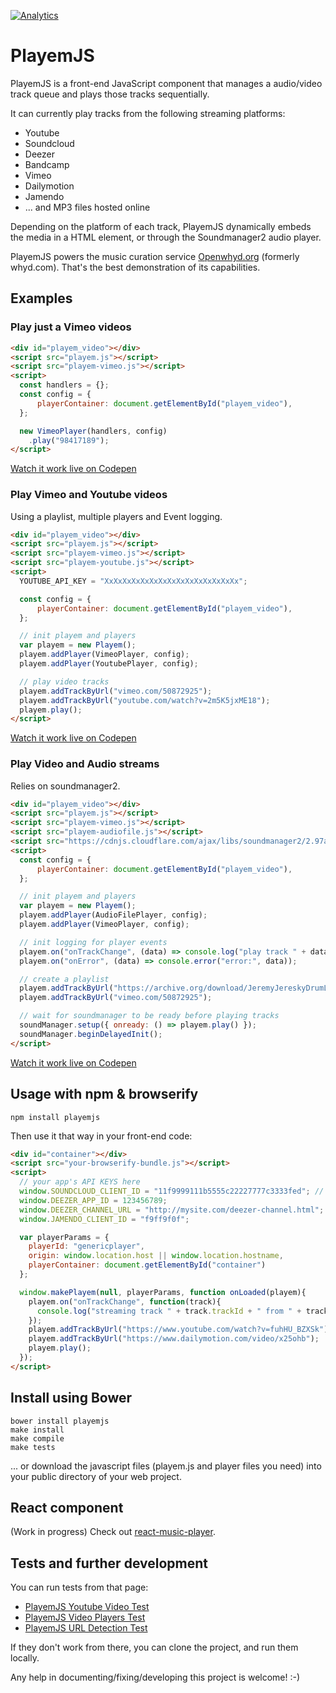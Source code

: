 [![Analytics](https://ga-beacon.appspot.com/UA-1858235-12/playemjs/github)](https://github.com/igrigorik/ga-beacon)

PlayemJS
========

PlayemJS is a front-end JavaScript component that manages a audio/video track queue and plays those tracks sequentially.

It can currently play tracks from the following streaming platforms:
- Youtube
- Soundcloud
- Deezer
- Bandcamp
- Vimeo
- Dailymotion
- Jamendo
- ... and MP3 files hosted online

Depending on the platform of each track, PlayemJS dynamically embeds the media in a HTML element, or through the Soundmanager2 audio player.

PlayemJS powers the music curation service [Openwhyd.org](http://openwhyd.org) (formerly whyd.com). That's the best demonstration of its capabilities.

Examples
-----

### Play just a Vimeo videos

```html
<div id="playem_video"></div>
<script src="playem.js"></script>
<script src="playem-vimeo.js"></script>
<script>
  const handlers = {};
  const config = {
      playerContainer: document.getElementById("playem_video"),
  };

  new VimeoPlayer(handlers, config)
    .play("98417189");
</script>
```

[Watch it work live on Codepen](http://codepen.io/adrienjoly/pen/QjLRXa?editors=101)

### Play Vimeo and Youtube videos

Using a playlist, multiple players and Event logging.

```html
<div id="playem_video"></div>
<script src="playem.js"></script>
<script src="playem-vimeo.js"></script>
<script src="playem-youtube.js"></script>
<script>
  YOUTUBE_API_KEY = "XxXxXxXxXxXxXxXxXxXxXxXxXxXxXx"; 

  const config = {
      playerContainer: document.getElementById("playem_video"),
  };

  // init playem and players
  var playem = new Playem();
  playem.addPlayer(VimeoPlayer, config);
  playem.addPlayer(YoutubePlayer, config);

  // play video tracks
  playem.addTrackByUrl("vimeo.com/50872925");
  playem.addTrackByUrl("youtube.com/watch?v=2m5K5jxME18");
  playem.play();
</script>
```

[Watch it work live on Codepen](https://codepen.io/adrienjoly/pen/EXXEXq?editors=1011)

### Play Video and Audio streams

Relies on soundmanager2.

```html
<div id="playem_video"></div>
<script src="playem.js"></script>
<script src="playem-vimeo.js"></script>
<script src="playem-audiofile.js"></script>
<script src="https://cdnjs.cloudflare.com/ajax/libs/soundmanager2/2.97a.20150601/script/soundmanager2-jsmin.js"></script>
<script>
  const config = {
      playerContainer: document.getElementById("playem_video"),
  };

  // init playem and players
  var playem = new Playem();
  playem.addPlayer(AudioFilePlayer, config);
  playem.addPlayer(VimeoPlayer, config);

  // init logging for player events
  playem.on("onTrackChange", (data) => console.log("play track " + data.trackId));
  playem.on("onError", (data) => console.error("error:", data));

  // create a playlist
  playem.addTrackByUrl("https://archive.org/download/JeremyJereskyDrumLoop/drumLoop.mp3");
  playem.addTrackByUrl("vimeo.com/50872925");

  // wait for soundmanager to be ready before playing tracks
  soundManager.setup({ onready: () => playem.play() });
  soundManager.beginDelayedInit();
</script>
```

[Watch it work live on Codepen](https://codepen.io/adrienjoly/pen/bRRMdQ?editors=1011)


Usage with npm & browserify
---------------------------

    npm install playemjs

Then use it that way in your front-end code:

```html
<div id="container"></div>
<script src="your-browserify-bundle.js"></script>
<script>
  // your app's API KEYS here
  window.SOUNDCLOUD_CLIENT_ID = "11f9999111b5555c22227777c3333fed"; // your api key
  window.DEEZER_APP_ID = 123456789;
  window.DEEZER_CHANNEL_URL = "http://mysite.com/deezer-channel.html";
  window.JAMENDO_CLIENT_ID = "f9ff9f0f";

  var playerParams = {
    playerId: "genericplayer",
    origin: window.location.host || window.location.hostname,
    playerContainer: document.getElementById("container")
  };

  window.makePlayem(null, playerParams, function onLoaded(playem){
    playem.on("onTrackChange", function(track){
      console.log("streaming track " + track.trackId + " from " + track.playerName);
    });
    playem.addTrackByUrl("https://www.youtube.com/watch?v=fuhHU_BZXSk");
    playem.addTrackByUrl("https://www.dailymotion.com/video/x25ohb");
    playem.play();
  });
</script>
```

Install using Bower
-------------------

    bower install playemjs
    make install
    make compile
    make tests

... or download the javascript files (playem.js and player files you need) into your public directory of your web project.

React component
---------------

(Work in progress) Check out [react-music-player](https://github.com/adrienjoly/react-music-player).

Tests and further development
-----------------------------
    
You can run tests from that page:

- [PlayemJS Youtube Video Test](https://cdn.rawgit.com/adrienjoly/playemjs/master/test/sample.html)
- [PlayemJS Video Players Test](https://cdn.rawgit.com/adrienjoly/playemjs/master/test/test-players/index.html)
- [PlayemJS URL Detection Test](https://cdn.rawgit.com/adrienjoly/playemjs/master/test/test-detection/index.html)


If they don't work from there, you can clone the project, and run them locally.

Any help in documenting/fixing/developing this project is welcome! :-)
